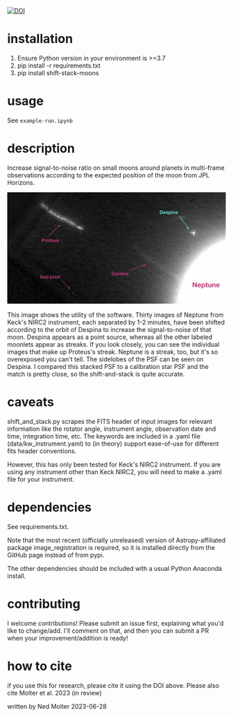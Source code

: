 [![DOI](https://zenodo.org/badge/415108491.svg)](https://zenodo.org/badge/latestdoi/415108491)

# installation

1. Ensure Python version in your environment is >=3.7
2. pip install -r requirements.txt
3. pip install shift-stack-moons

# usage

See `example-run.ipynb`

# description
Increase signal-to-noise ratio on small moons around planets in multi-frame observations according to the expected position of the moon from JPL Horizons.

![alt text](https://github.com/emolter/shift_stack_moons/blob/main/despina_pretty_picture.jpeg?raw=true)

This image shows the utility of the software. Thirty images of Neptune from Keck's NIRC2 instrument, each separated by 1-2 minutes, have been shifted according to the orbit of Despina to increase the signal-to-noise of that moon.  Despina appears as a point source, whereas all the other labeled moonlets appear as streaks. If you look closely, you can see the individual images that make up Proteus's streak. Neptune is a streak, too, but it's so overexposed you can't tell. The sidelobes of the PSF can be seen on Despina. I compared this stacked PSF to a calibration star PSF and the match is pretty close, so the shift-and-stack is quite accurate.


# caveats
shift_and_stack.py scrapes the FITS header of input images for relevant information like the rotator angle, instrument angle, observation date and time, integration time, etc. The keywords are included in a .yaml file (data/kw\_instrument.yaml) to (in theory) support ease-of-use for different fits header conventions.  

However, this has only been tested for Keck's NIRC2 instrument. If you are using any instrument other than Keck NIRC2, you will need to make a .yaml file for your instrument.

# dependencies
See requirements.txt.

Note that the most recent (officially unreleased) version of Astropy-affiliated package image\_registration is required, so it is installed directly from the GitHub page instead of from pypi.

The other dependencies should be included with a usual Python Anaconda install.

# contributing

I welcome contributions! Please submit an issue first, explaining what you'd like to change/add.  I'll comment on that, and then you can submit a PR when your improvement/addition is ready!

# how to cite
if you use this for research, please cite it using the DOI above. Please also cite Molter et al. 2023 (in review)

written by Ned Molter 2023-06-28
